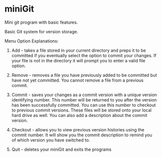 # miniGit
Mini git program with basic features.

Basic Git system for version storage.

Menu Option Explanations:

1. Add - takes a file stored in your current directory and preps it to be committed if you
eventually select the option to commit your changes. If your file is not in the directory it
will prompt you to enter a valid file option.

2. Remove - removes a file you have previously added to be committed but have not yet committed. You cannot
remove a file from a previous commit.

3. Commit - saves your changes as a commit version with a unique version identifying number. This 
number will be returned to you after the version has been successfully committed. You can use this number to checkout to previous
commit versions. These files will be stored onto your local hard drive as well. You can also add a description 
about the commit version.

4. Checkout - allows you to view previous version histories using the commit number. It will show you the 
commit description to remind you of which version you have switched to.

5. Quit - deletes your miniGit and exits the programs
